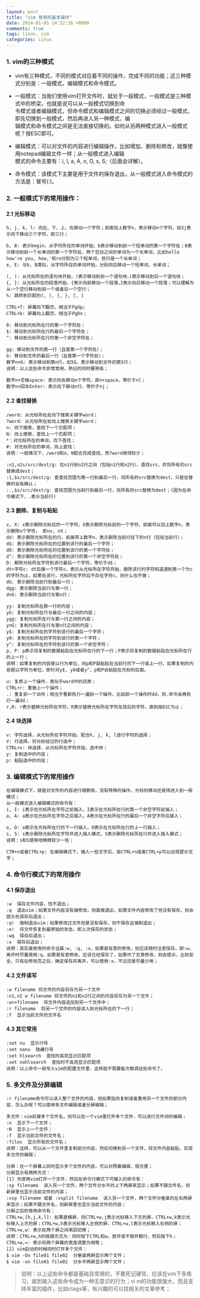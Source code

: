 ```yaml
---
layout: post
title: "vim 常用的基本操作"
date: 2014-01-05 14:52:26 +0800
comments: true
tags: linux, vim
categories: Linux
---
```


### 1. vim的三种模式

* vim有三种模式，不同的模式对应着不同的操作，完成不同的功能；这三种模式分别是：一般模式，编辑模式和命令模式。  

* 一般模式：当我们使用vim打开文件时，就处于一般模式，一般模式是三种模式中的桥梁，也就是说可以从一般模式切换到命  
令模式或者编辑模式，但命令模式和编辑模式之间的切换必须经过一般模式，即先切换到一般模式，然后再进入另一种模式，编  
辑模式和命令模式之间是无法直接切换的。如何从另两种模式进入一般模式呢？按ESC即可。

* 编辑模式：可以对文件的内容进行编辑操作，比如增加、删除和修改，就像使用notepad编辑文件一样；从一般模式进入编辑  
模式的命令主要有：i, I, a, A, o, O, s, S;（后面会详解）。

* 命令模式：该模式下主要是用于文件的保存退出，从一般模式进入命令模式的方法是：冒号(:)。
	
### 2. 一般模式下的常用操作：
#### 2.1 光标移动
	h, j, k, l: 向左、下、上、右移动一个字符；前面加上数字n，表示移动n个字符，如3j表示向下移动三个字符，即三行；
	
	b, B: 表示begin，从字符所在的单词开始，b表示移动到前一个短单词的第一个字符处；B表示移动到前一个长单词的第一个字符处，两个空白之间的单词为一个长单词，比如hello how're you, how,'和re分别为三个短单词，但只是一个长单词；
	e, E: 与b, B类似，从字符所在的单词开始，分别向后移动一个短单词、长单词；
	
	(, ): 从光标所在的语句块开始，(表示移动到前一个语句块，)表示移动到后一个语句块；
	{, }: 从光标所在的段落开始，{表示向前移动一个段落，}表示向后移动一个段落；可以理解为从一个空行移动到前一个或者后一个空行；
	%: 跳转到匹配的(, ), {, }, [, ]
	
	CTRL+f: 屏幕向下翻页，相当于PgUp;
	CTRL+b: 屏幕向上翻页，相当于PgDn；
	
<!--more-->
	0: 移动到光标所在行的第一个字符处；
	$: 移动到光标所在行的最后一个字符处；
	^: 移动到光标所在行的第一个非空字符处；
	
	gg: 移动到文件的第一行（且是第一个字符处）；
	G: 移动到文件的最后一行（且是第一个字符处）；
	数字n+G: 表示移动到第n行，如5G，表示移动到文件的第5行；
	说明：以上这些命令非常常用，熟记的同时要熟练；
	
	数字n+空格space: 表示向右移动n个字符，即n+space，等价于nl；
	数字n+回车Enter: 表示向下移动n行，等价于nj；

#### 2.2 查找替换
	/word: 从光标所在处向下搜索关键字word；
	?word: 从光标所在处向上搜索关键字word；
	n: 向下搜索，查找下一个匹配项；
	N: 向上搜索，查找上一个匹配项；
	*：对光标所在的单词，向下查找；
	#: 对光标所在的单词，向上查找；
	说明：一般情况下，/word和n、N配合完成查找，而?word用得较少；
	
	:n1,n2s/src/dest/g: 在n1行到n2行之间（包括n1行和n2行），查找src，并将所有的src替换成dest；
	:1,$s/src/dest/g: 查查找范围为第一行到最后一行，将所有的src替换为dest，只是在替换时会有确认；
	:.,$s/src/dest/g: 查找范围为当前行到最后一行，将所有的src替换为dest；(因为在命令模式下，.表示当前行)
	
#### 2.3 删除、复制与粘贴
	x, X: x表示删除光标后的一个字符，X表示删除光标前的一个字符，前面可以加上数字n，表示删除n个字符， 即nx, nX；
	dd: 表示删除光标所在的行，前面带上数字n，表示删除当前行往下的n行（包括当前行）；
	d$: 表示删除光标所在的位置到该行的最后一个字符；
	d0: 表示删除光标所在的位置到该行的第一个字符处；
	d^: 表示删除光标所在的位置到该行的第一个非空字符处；
	D: 删除光标所在字符到该行最后一个字符，等价于d$；
	dt+字符c: dt后接一个字符c，表示从光标所在字符开始，删除该行的字符知道遇到第一个为c的字符为止，如果在该行，光标所在字符后不存在字符c，则什么也不做；
	dG: 表示删除当前行到最后一行；
	dgg: 表示删除当前行与第一行；
	dnG: 表示删除当前行与第n行；
	
	yy: 复制光标所在那一行的内容；
	yG: 复制光标所在行与最后一行之间的内容；
	ygg: 复制光标所在行与第一行之间的内容；
	ynG: 复制光标所在行与第n行之间的内容；
	y$: 复制光标所在的字符到该行的最后一个字符；
	y0: 复制光标所在的字符到该行的第一个字符；
	y^: 复制光标所在的字符到该行的第一个非空字符；
	p, P: p表示将复制的数据粘贴在光标所在行的下一行；P表示将复制的数据粘贴在光标所在行的上一行；
	说明：如果复制的内容是以行为单位，则p和P就粘贴在当前行的下一行或上一行，如果复制的内容是以字符为单位，即针对y$, y0或者y^，p和P会粘贴在光标的后面。
	
	u: 复原上一个操作，类似于word中的还原；
	CTRL+r: 重做上一个操作；
	.: 重复前一个动作；相当于重新执行一遍前一个操作，比如前一个操作时dd，则.命令会再执行一遍dd；
	r,R: r表示替换光标所在字符，R表示替换光标所在字符及其后的字符，直到按ESC为止；
	
#### 2.4 块选择
	v: 字符选择，从光标所在字符开始，配合h, j, k, l进行字符的选择；
	V: 行选择，将光标经过的行选中；
	CTRL+v: 块选择，从光标所在字符开始，选中块；
	y: 复制选中的内容；
	p: 粘贴选中的内容；
	
### 3. 编辑模式下的常用操作
	在编辑模式下，就是对文件的内容进行增删改，没有特殊的操作，光标的移动还是得进入到一般模式；
	从一般模式进入编辑模式的命令有：
	i, I: i表示在光标所在字符之前插入，I表示在光标所在行的第一个非空字符前插入；
	a, A: a表示在光标所在字符之后插入，A表示在光标所在行的最后一个非空字符后插入；

	o, O: o表示在光标所在行的下一行插入，O表示在光标所在行的上一行插入；
	s, S: s表示删除光标所在字符并进入插入模式，S表示删除光标所在行并进入插入模式；
	说明：s和S使用地稍微较少一些；
	
	CTR+n或者CTRL+p: 在编辑模式下，输入一些文字后，按CTRL+n或者CTRL+p可以出现提示文字；

### 4. 命令行模式下的常用操作
#### 4.1 保存退出
	:w  保存文件内容，但不退出；
	:q  退出vim；如果文件内容没有被修改，则直接退出，如果文件内容修改了但没有保存，则会提示先保存后退出；
	:q!  强制退出vim；如果修改过文件但是没有保存，则不保存且强制退出；
	:e!  将文件恢复到最原始的状态，即上次保存的状态；
	:wq  保存后退出；
	:x  保存后退出；
	说明：其实最常用的命令当属:w, :q, :x，如果是有意的修改，则应该随时注意保存，即:w，离开时尽量使用:q，如果是有意修改，应该已经保存了，如果作了无意修改，则会提示，比较安全，只有在修改完之后，确定保存并离开，可以使用:x，不过还是尽量少用；
	
#### 4.2 文件读写
	:w filename 将文件的内容另存为另一个文件
	:n1,n2 w filename 将文件的n1和n2行之间的内容另存为另一个文件；
	:w>>filename  将文件内容追加到另一个文件中；
	:r filename  将另一个文件的内容读入到光标所在的下一行；
	:f  显示当前文件的文件名
	
#### 4.3 其它常用
	:set nu  显示行号
	:set nonu  隐藏行号
	:set hlsearch  查找时高亮显示匹配项
	:set nohlsearch  查找时不高亮显示匹配项
	说明：以上命令一般写入vim的配置文件里，这样就不需要每次都调这些命令了。
	
### 5. 多文件及分屏编辑
	:r filename命令可以读入整个文件的内容，但如果指向复制或者重用另一个文件的部分内容，怎么办呢？可以使用多文件编辑或者分屏编辑；
	
	多文件：vim后接多个文件名，则可以在一个vim里打开多个文件，可以进行文件间的编辑；
	:n  显示下一个文件；
	:N  显示上一个文件；
	:f  显示当前文件的文件名；
	:files  显示所有的文件名；
	说明：这样，可以从一个文件里复制部分内容，然后切换到另一个文件，将文件内容粘贴，实现多文件的编辑；
	
	分屏：在一个屏幕上同时显示多个文件的内容，可以对照着编辑，很方便；
	分屏显示有两种方式：
	[1] 先使用vim打开一个文件，然后在命令行模式下可输入的命令有：
	:sp filename  读入另一个文件，两个文件分水平的上下两屏来显示；如果不跟文件名，则新屏里也显示当前文件的内容；
	:vsp filename 或者 :vsplit filename  读入另一个文件，两个文件分垂直的左右两屏来显示；如果不跟文件名，则新屏里也显示当前文件的内容；
	分屏之后的常用命令有：
	CTRL+w,[h,j,k,l]: 如果是横屏，则CTRL+w,j表示光标移入下方的屏，CTRL+w,k表示光标移入上方的屏；CTRL+w,h表示光标移入左侧的屏，CTRL+w,l表示光标移入右侧的屏；
	CTRL+w,w: 表示在两个屏之间来回切换；
	说明：CTRL+w,h的按键方式为：同时按下CTRL和w，放开或不放开都行，然后按下h；
	CTRL+w,=: 表示将两个屏幕的宽度调整为相等；
	[2] vim启动的时候同时打开多个文件：
	$ vim -On file01 file02  分垂直两屏显示两个文件；
	$ vim -on file01 file02  分水平两屏显示两个文件；

>说明：以上这些命令都是基础且常用的，不要死记硬背，应该在vim下多练习，直到输入这些命令成为一种无意识的行为；vi
m的功能很强大，而且支持丰富的插件，比如ctags等，有兴趣的可以找相关的文章参考；



